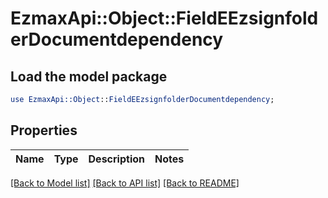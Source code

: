 # EzmaxApi::Object::FieldEEzsignfolderDocumentdependency

## Load the model package
```perl
use EzmaxApi::Object::FieldEEzsignfolderDocumentdependency;
```

## Properties
Name | Type | Description | Notes
------------ | ------------- | ------------- | -------------

[[Back to Model list]](../README.md#documentation-for-models) [[Back to API list]](../README.md#documentation-for-api-endpoints) [[Back to README]](../README.md)


